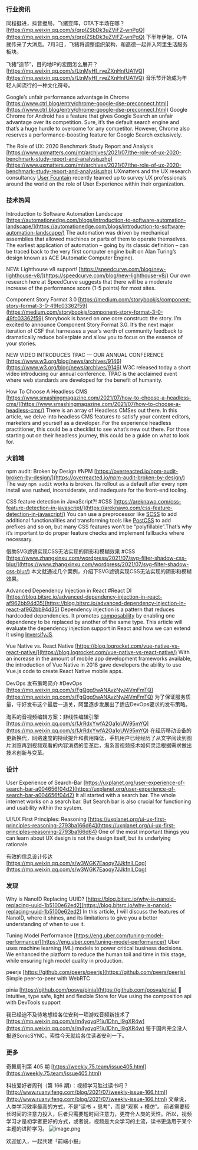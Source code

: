 ### 行业资讯
同程挺进，抖音搅局，飞猪变阵，OTA下半场在哪？
[https://mp.weixin.qq.com/s/qrplZSbDk3uZViFZ-wnPgQ](https://mp.weixin.qq.com/s/qrplZSbDk3uZViFZ-wnPgQ)
下半年伊始，OTA就传来了大消息。7月3日，飞猪将调整组织架构，和高德一起并入阿里生活服务板块。

飞猪“造节”，目的地IP的宏图怎么展开？
[https://mp.weixin.qq.com/s/LtnMyHI_rveZXnHnfUA1VQ](https://mp.weixin.qq.com/s/LtnMyHI_rveZXnHnfUA1VQ)
音乐节开始成为年轻人间流行的一种文化符号。

Google’s unfair performance advantage in Chrome
[https://www.ctrl.blog/entry/chrome-google-dse-preconnect.html](https://www.ctrl.blog/entry/chrome-google-dse-preconnect.html)
Google Chrome for Android has a feature that gives Google Search an unfair advantage over its competition. Sure, it’s the default search engine and that’s a huge hurdle to overcome for any competitor. However, Chrome also reserves a performance-boosting feature for Google Search exclusively.

The Role of UX: 2020 Benchmark Study Report and Analysis
[https://www.uxmatters.com/mt/archives/2021/07/the-role-of-ux-2020-benchmark-study-report-and-analysis.php](https://www.uxmatters.com/mt/archives/2021/07/the-role-of-ux-2020-benchmark-study-report-and-analysis.php)
UXmatters and the UX research consultancy [User Fountain](https://www.userfountain.com/the-role-of-ux-benchmark-study) recently teamed up to survey UX professionals around the world on the role of User Experience within their organization.

### 技术热闻
Introduction to Software Automation Landscape
[https://automationedge.com/blogs/introduction-to-software-automation-landscape/](https://automationedge.com/blogs/introduction-to-software-automation-landscape/)
The automation was driven by mechanical assemblies that allowed machines or parts of them to operate themselves. The earliest application of automation – going by its classic definition – can be traced back to the very first computer engine built on Alan Turing’s design known as ACE (Automatic Computer Engine).

NEW: Lighthouse v8 support!
[https://speedcurve.com/blog/new-lighthouse-v8/](https://speedcurve.com/blog/new-lighthouse-v8/)
Our own research here at SpeedCurve suggests that there will be a moderate increase of the performance score (1-5 points) for most sites.

Component Story Format 3.0
[https://medium.com/storybookjs/component-story-format-3-0-49fc03362f59](https://medium.com/storybookjs/component-story-format-3-0-49fc03362f59)
Storybook is based on one core construct: the story. I’m excited to announce Component Story Format 3.0. It’s the next major iteration of CSF that harnesses a year’s worth of community feedback to dramatically reduce boilerplate and allow you to focus on the essence of your stories.

NEW VIDEO INTRODUCES TPAC — OUR ANNUAL CONFERENCE
[https://www.w3.org/blog/news/archives/9146](https://www.w3.org/blog/news/archives/9146)
W3C released today a short video introducing our annual conference. TPAC is the acclaimed event where web standards are developed for the benefit of humanity.

How To Choose A Headless CMS
[https://www.smashingmagazine.com/2021/07/how-to-choose-a-headless-cms/](https://www.smashingmagazine.com/2021/07/how-to-choose-a-headless-cms/)
There is an array of Headless CMSes out there. In this article, we delve into headless CMS features to satisfy your content editors, marketers and yourself as a developer. For the experience headless practitioner, this could be a checklist to see what’s new out there. For those starting out on their headless journey, this could be a guide on what to look for.

### 大前端
npm audit: Broken by Design #NPM
[https://overreacted.io/npm-audit-broken-by-design/](https://overreacted.io/npm-audit-broken-by-design/)
The way `npm audit` works is broken. Its rollout as a default after every npm install was rushed, inconsiderate, and inadequate for the front-end tooling.

CSS feature detection in JavaScript?! #CSS
[https://areknawo.com/css-feature-detection-in-javascript/](https://areknawo.com/css-feature-detection-in-javascript/)
You can use a preprocessor like [SCSS](https://sass-lang.com/) to add additional functionalities and transforming tools like [PostCSS](https://postcss.org/) to add prefixes and so on, but many CSS features won’t be “polyfillable”.That’s why it’s important to do proper feature checks and implement fallbacks where necessary.

借助SVG滤镜实现CSS无法实现的阴影和模糊效果 #CSS
[https://www.zhangxinxu.com/wordpress/2021/07/svg-filter-shadow-css-blur/](https://www.zhangxinxu.com/wordpress/2021/07/svg-filter-shadow-css-blur/)
本文就通过几个案例，介绍下SVG滤镜实现CSS无法实现的阴影和模糊效果。

Advanced Dependency Injection in React #React DI
[https://blog.bitsrc.io/advanced-dependency-injection-in-react-af962bb94d35](https://blog.bitsrc.io/advanced-dependency-injection-in-react-af962bb94d35)
Dependency injection is a pattern that reduces hardcoded dependencies. It promotes [composability](https://en.wikipedia.org/wiki/Composability) by enabling one dependency to be replaced by another of the same type.
This article will evaluate the dependency injection support in React and how we can extend it using [InversifyJS](https://github.com/inversify/InversifyJS).

Vue Native vs. React Native
[https://blog.logrocket.com/vue-native-vs-react-native/](https://blog.logrocket.com/vue-native-vs-react-native/)
With an increase in the amount of mobile app development frameworks available, the introduction of Vue Native in 2018 gave developers the ability to use Vue.js code to create React Native mobile apps.

DevOps 发布策略简介 #DevOps
[https://mp.weixin.qq.com/s/FgQgg9wANAvzNyJ4VmFmTQ](https://mp.weixin.qq.com/s/FgQgg9wANAvzNyJ4VmFmTQ)
为了保证服务质量，守好发布这个最后一道关，阿里逐步发展出了适应DevOps要求的发布策略。

淘系的音视频编辑方案：非线性编辑引擎
[https://mp.weixin.qq.com/s/fJrRdxYwfA2Oa1oUW95mYQ](https://mp.weixin.qq.com/s/fJrRdxYwfA2Oa1oUW95mYQ)
在经历移动设备的更新换代，网络速度的持续提升和费用降低，手机用户已经经历了从文字阅读到图片浏览再到视频观看的内容消费的变革后，淘系音视频技术如何灵活根据需求做出技术创新与变革。

### 设计
User Experience of Search-Bar
[https://uxplanet.org/user-experience-of-search-bar-a004656f04d2](https://uxplanet.org/user-experience-of-search-bar-a004656f04d2)
It all started with a search bar. The whole internet works on a search bar. But Search bar is also crucial for functioning and usability within the system.

UI/UX First Principles: Reasoning
[https://uxplanet.org/ui-ux-first-principles-reasoning-2793ba166d64](https://uxplanet.org/ui-ux-first-principles-reasoning-2793ba166d64)
One of the most important things you can learn about UX design is not the design itself, but its underlying rationale.

有效的信息设计传达
[https://mp.weixin.qq.com/s/w3WGK7Eaoqy7JJkfnILCqg](https://mp.weixin.qq.com/s/w3WGK7Eaoqy7JJkfnILCqg)

### 发现
Why is NanoID Replacing UUID?
[https://blog.bitsrc.io/why-is-nanoid-replacing-uuid-1b5100e62ed2](https://blog.bitsrc.io/why-is-nanoid-replacing-uuid-1b5100e62ed2)
In this article, I will discuss the features of NanoID, where it shines, and its limitations to give you a better understanding of when to use it.

Tuning Model Performance
[https://eng.uber.com/tuning-model-performance/](https://eng.uber.com/tuning-model-performance/)
Uber uses machine learning (ML) models to power critical business decisions. We enhanced the platform to reduce the human toil and time in this stage, while ensuring high model quality in production.

peerjs
[https://github.com/peers/peerjs](https://github.com/peers/peerjs)
Simple peer-to-peer with WebRTC

pinia
[https://github.com/posva/pinia](https://github.com/posva/pinia)
🍍 Intuitive, type safe, light and flexible Store for Vue using the composition api with DevTools support

我已经迫不及待地想给各位安利一项游戏音频新技术了
[https://mp.weixin.qq.com/s/m4yqyqP1iu1Dhn_I9gXR4w](https://mp.weixin.qq.com/s/m4yqyqP1iu1Dhn_I9gXR4w)
鉴于国内完全没人报道SonicSYNC，索性今天就给各位读者安利一下。

### 更多
奇舞周刊第 405 期
[https://weekly.75.team/issue405.html](https://weekly.75.team/issue405.html)

科技爱好者周刊（第 166 期）：视频学习胜过读书吗？
[http://www.ruanyifeng.com/blog/2021/07/weekly-issue-166.html](http://www.ruanyifeng.com/blog/2021/07/weekly-issue-166.html)
文章说， 人类学习效率最高的方式，不是"读书 + 思考"，而是"观察 + 模仿"。 前者需要较长时间的注意力投入，后者只需要短时间注意力，更符合人类的天性。所以，视频学习才是初学者更好的方式，或者说，视频是大众学习的主流，读书更适用于某个主题的进阶学习。
![image.png](https://cdn.nlark.com/yuque/0/2020/png/85771/1605930034828-7fc81343-651f-4a15-8465-eebe5a23cf61.png#height=31&id=C5Hpa&margin=%5Bobject%20Object%5D&name=image.png&originHeight=90&originWidth=2186&originalType=binary&ratio=1&size=14325&status=done&style=none&width=746)


欢迎加入，一起共建「前端小报」
